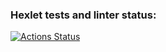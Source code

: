 ### Hexlet tests and linter status:
[![Actions Status](https://github.com/liar74ru/php-project-9/actions/workflows/hexlet-check.yml/badge.svg)](https://github.com/liar74ru/php-project-9/actions)